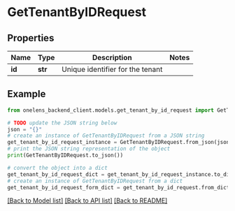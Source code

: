# GetTenantByIDRequest


## Properties

Name | Type | Description | Notes
------------ | ------------- | ------------- | -------------
**id** | **str** | Unique identifier for the tenant | 

## Example

```python
from onelens_backend_client.models.get_tenant_by_id_request import GetTenantByIDRequest

# TODO update the JSON string below
json = "{}"
# create an instance of GetTenantByIDRequest from a JSON string
get_tenant_by_id_request_instance = GetTenantByIDRequest.from_json(json)
# print the JSON string representation of the object
print(GetTenantByIDRequest.to_json())

# convert the object into a dict
get_tenant_by_id_request_dict = get_tenant_by_id_request_instance.to_dict()
# create an instance of GetTenantByIDRequest from a dict
get_tenant_by_id_request_form_dict = get_tenant_by_id_request.from_dict(get_tenant_by_id_request_dict)
```
[[Back to Model list]](../README.md#documentation-for-models) [[Back to API list]](../README.md#documentation-for-api-endpoints) [[Back to README]](../README.md)


